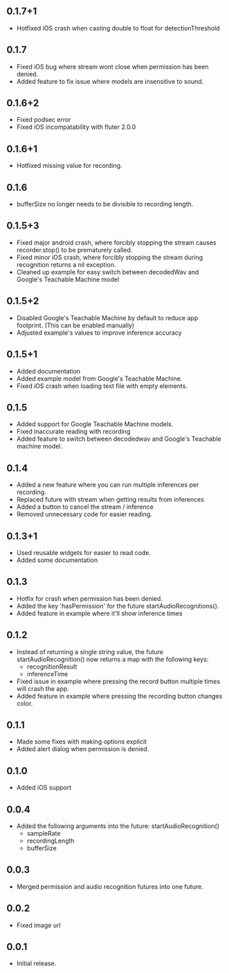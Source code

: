 ## 0.1.7+1
* Hotfixed iOS crash when casting double to float for detectionThreshold

## 0.1.7
* Fixed iOS bug where stream wont close when permission has been denied.
* Added feature to fix issue where models are insensitive to sound.

## 0.1.6+2
* Fixed podsec error
* Fixed iOS incompatability with fluter 2.0.0

## 0.1.6+1
* Hotfixed missing value for recording.

## 0.1.6
* bufferSize no longer needs to be divisible to recording length. 

## 0.1.5+3
* Fixed major android crash, where forcibly stopping the stream causes recorder.stop() to be prematurely called.
* Fixed minor iOS crash, where forcibly stopping the stream during recognition returns a nil exception.
* Cleaned up example for easy switch between decodedWav and Google's Teachable Machine model

## 0.1.5+2
* Disabled Google's Teachable Machine by default to reduce app footprint. (This can be enabled manually)
* Adjusted example's values to improve inference accuracy

## 0.1.5+1
* Added documentation
* Added example model from Google's Teachable Machine.
* Fixed iOS crash when loading text file with empty elements.

## 0.1.5
* Added support for Google Teachable Machine models.
* Fixed inaccurate reading with recording
* Added feature to switch between decodedwav and Google's Teachable machine model.

## 0.1.4
* Added a new feature where you can run multiple inferences per recording.
* Replaced future with stream when getting results from inferences
* Added a button to cancel the stream / inference
* Removed unnecessary code for easier reading.

## 0.1.3+1
* Used reusable widgets for easier to read code.
* Added some documentation 

## 0.1.3
* Hotfix for crash when permission has been denied.
* Added the key 'hasPermission' for the future startAudioRecognitions().
* Added feature in example where it'll show inference times

## 0.1.2
* Instead of returning a single string value, the future startAudioRecognition() now returns a map with the following keys:
    - recognitionResult 
    - inferenceTime
* Fixed issue in example where pressing the record button multiple times will crash the app.
* Added feature in example where pressing the recording button changes color.

## 0.1.1
* Made some fixes with making options explicit
* Added alert dialog when permission is denied.

## 0.1.0
* Added iOS support

## 0.0.4
* Added the following arguments into the future: startAudioRecognition()
    - sampleRate
    - recordingLength
    - bufferSize

## 0.0.3
* Merged permission and audio recognition futures into one future.

## 0.0.2
* Fixed image url

## 0.0.1

* Initial release.
